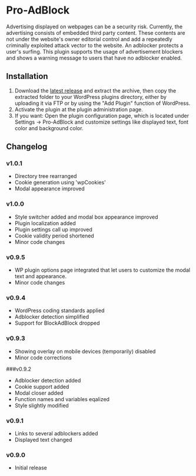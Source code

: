 # Pro-AdBlock

Advertising displayed on webpages can be a security risk. Currently, the advertising consists of embedded third party content. These contents are not under the website's owner editorial control and add a repeatedly criminally exploited attack vector to the website. An adblocker protects a user's surfing. This plugin supports the usage of advertisement blockers and shows a warning message to users that have no adblocker enabled.

## Installation

1. Download the [latest release](https://github.com/crxproject/pro-adblock/releases/latest) and extract the archive, then copy the extracted folder to your WordPress plugins directory, either by uploading it via FTP or by using the "Add Plugin" function of WordPress.
2. Activate the plugin at the plugin administration page.
3. If you want: Open the plugin configuration page, which is located under Settings -> Pro-AdBlock and customize settings like displayed text, font color and background color.

## Changelog

### v1.0.1

* Directory tree rearranged
* Cookie generation using 'wpCookies'
* Modal appearance improved

### v1.0.0

* Style switcher added and modal box appearance improved
* Plugin localization added
* Plugin settings call up improved
* Cookie validity period shortened
* Minor code changes

### v0.9.5

* WP plugin options page integrated that let users to customize the modal text and appearance.
* Minor code changes

### v0.9.4

* WordPress coding standards applied
* Adblocker detection simplified
* Support for BlockAdBlock dropped

### v0.9.3

* Showing overlay on mobile devices (temporarily) disabled
* Minor code corrections

###v0.9.2

* Adblocker detection added
* Cookie support added
* Modal closer added
* Function names and variables eqalized
* Style slightly modified

### v0.9.1

* Links to several adblockers added
* Displayed text changed

### v0.9.0

* Initial release
